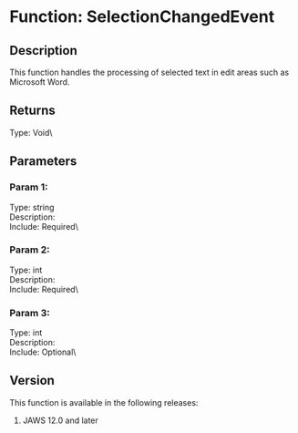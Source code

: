 # Function: SelectionChangedEvent

## Description

This function handles the processing of selected text in edit areas such
as Microsoft Word.

## Returns

Type: Void\

## Parameters

### Param 1:

Type: string\
Description:\
Include: Required\

### Param 2:

Type: int\
Description:\
Include: Required\

### Param 3:

Type: int\
Description:\
Include: Optional\

## Version

This function is available in the following releases:

1.  JAWS 12.0 and later
